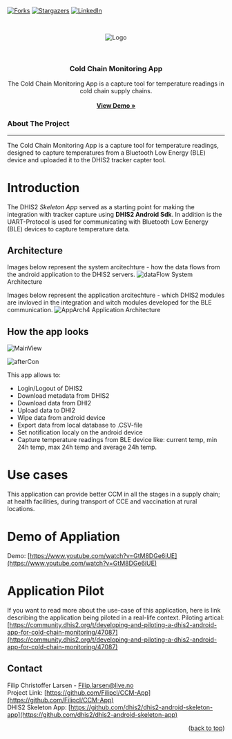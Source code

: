 <div id="top"></div>

[![Forks][forks-shield]][forks-url]
[![Stargazers][stars-shield]][stars-url]
[![LinkedIn][linkedin-shield]][linkedin-url]

<!-- PROJECT LOGO -->
<br />
<div align="center">
 
 ![Logo][skeletonLogo]
 
  <br />
  <h3 align="center">Cold Chain Monitoring App</h3>

  <p align="center">
    The Cold Chain Monitoring App is a capture tool for temperature readings in cold chain supply chains.
    <br />
    <br />
    <a href="https://player.vimeo.com/video/649687929?h=ad4e689fd3"><strong>View Demo »</strong></a>
    <br />
  </p>
</div>




### About The Project
---
The Cold Chain Monitoring App is a capture tool for temperature readings, designed to capture temperatures from a Bluetooth Low Energy (BLE) device and uploaded it to the DHIS2 tracker capter tool.
 
# Introduction
The DHIS2 *Skeleton App* served as a starting point for making the integration with tracker capture using **DHIS2 Android Sdk**. In addition is the UART-Protocol is used for communicating with Bluetooth Low Eenergy (BLE) devices to capture temperature data. 


## Architecture
Images below represent the system arcitechture - how the data flows from the android application to the DHIS2 servers.
![dataFlow](https://user-images.githubusercontent.com/32879828/168015868-2fdeab7f-8439-4c34-93c9-867013234aea.jpg)
System Architecture


Images below represent the application arcitechture - which DHIS2 modules are invloved in the integration and witch modules developed for the BLE communication.
![AppArch4](https://user-images.githubusercontent.com/32879828/168015524-d7f2c725-6d76-4848-bec3-0ab1ae2babb5.jpg)
Application Architecture



## How the app looks


![MainView](https://user-images.githubusercontent.com/32879828/168016493-58468ca6-4a1a-41d8-bae9-35bfd5fdd06a.jpg)

![afterCon](https://user-images.githubusercontent.com/32879828/168016540-36265e2c-47ae-4774-8411-5a9d4bfc7234.jpg)


This app allows to: 

* Login/Logout of DHIS2
* Download metadata from DHIS2
* Download data from DHI2
* Upload data to DHI2
* Wipe data from android device
* Export data from local database to .CSV-file
* Set notification localy on the android device
* Capture temperature readings from BLE device like: current temp, min 24h temp, max 24h temp and average 24h temp.



# Use cases
This application can provide better CCM in all the stages in a supply chain; at health facilities, during transport of CCE and vaccination at rural locations. 
 

# Demo of Appliation
Demo: [https://www.youtube.com/watch?v=GtM8DGe6iUE](https://www.youtube.com/watch?v=GtM8DGe6iUE)

# Application Pilot
If you want to read more about the use-case of this application, here is link describing the application being piloted in a real-life context.
Piloting artical: [https://community.dhis2.org/t/developing-and-piloting-a-dhis2-android-app-for-cold-chain-monitoring/47087](https://community.dhis2.org/t/developing-and-piloting-a-dhis2-android-app-for-cold-chain-monitoring/47087)
 
<!-- CONTACT -->
## Contact
Filip Christoffer Larsen -  Filip.larsen@live.no
<br />
Project Link: [https://github.com/Filipcl/CCM-App](https://github.com/Filipcl/CCM-App)
<br />
DHIS2 Skeleton App: [https://github.com/dhis2/dhis2-android-skeleton-app](https://github.com/dhis2/dhis2-android-skeleton-app)

<p align="right">(<a href="#top">back to top</a>)</p>



<!-- MARKDOWN LINKS & IMAGES -->
<!-- https://www.markdownguide.org/basic-syntax/#reference-style-links -->
[forks-shield]: https://img.shields.io/github/forks/othneildrew/Best-README-Template.svg?style=for-the-badge
[forks-url]: https://github.com/Filipcl/CCM-App/network/members
[stars-shield]: https://img.shields.io/github/stars/othneildrew/Best-README-Template.svg?style=for-the-badge
[stars-url]: https://github.com/Filipcl/CCM-App/stargazers
[linkedin-shield]: https://img.shields.io/badge/-LinkedIn-black.svg?style=for-the-badge&logo=linkedin&colorB=555
[linkedin-url]: https://www.linkedin.com/in/filipcl/
[skeletonLogo]: https://github.com/dhis2/dhis2-android-skeleton-app/blob/master/assets/logo-launcher.png?raw=true "Skeleton logo screenshot"
[skeletonAppScreenshots]: https://github.com/dhis2/dhis2-android-skeleton-app/blob/master/assets/skeleton-app-screenshots.jpg?raw=true "Skeleton app screenshots"
[useCasesScreenshots]: https://github.com/dhis2/dhis2-android-skeleton-app/blob/master/assets/use-cases-skeleton-app-screenshots.jpg?raw=true "Use cases skeleton app screenshots"


